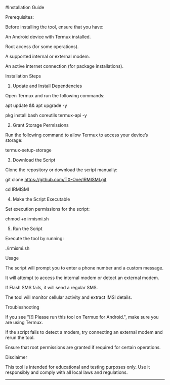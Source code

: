 #Installation Guide

Prerequisites:

Before installing the tool, ensure that you have:

An Android device with Termux installed.

Root access (for some operations).

A supported internal or external modem.

An active internet connection (for package installations).


Installation Steps

1. Update and Install Dependencies

Open Termux and run the following commands:

apt update && apt upgrade -y

pkg install bash coreutils termux-api -y


2. Grant Storage Permissions

Run the following command to allow Termux to access your device’s storage:

termux-setup-storage


3. Download the Script

Clone the repository or download the script manually:

git clone https://github.com/TX-One/IRMISMI.git

cd IRMISMI


4. Make the Script Executable

Set execution permissions for the script:

chmod +x irmismi.sh


5. Run the Script

Execute the tool by running:

./irmismi.sh



Usage

The script will prompt you to enter a phone number and a custom message.

It will attempt to access the internal modem or detect an external modem.

If Flash SMS fails, it will send a regular SMS.

The tool will monitor cellular activity and extract IMSI details.


Troubleshooting

If you see "[!] Please run this tool on Termux for Android.", make sure you are using Termux.

If the script fails to detect a modem, try connecting an external modem and rerun the tool.

Ensure that root permissions are granted if required for certain operations.


Disclaimer

This tool is intended for educational and testing purposes only. Use it responsibly and comply with all local laws and regulations.


---
